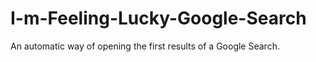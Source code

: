 # I-m-Feeling-Lucky-Google-Search
An automatic way of opening the first results of a Google Search.
